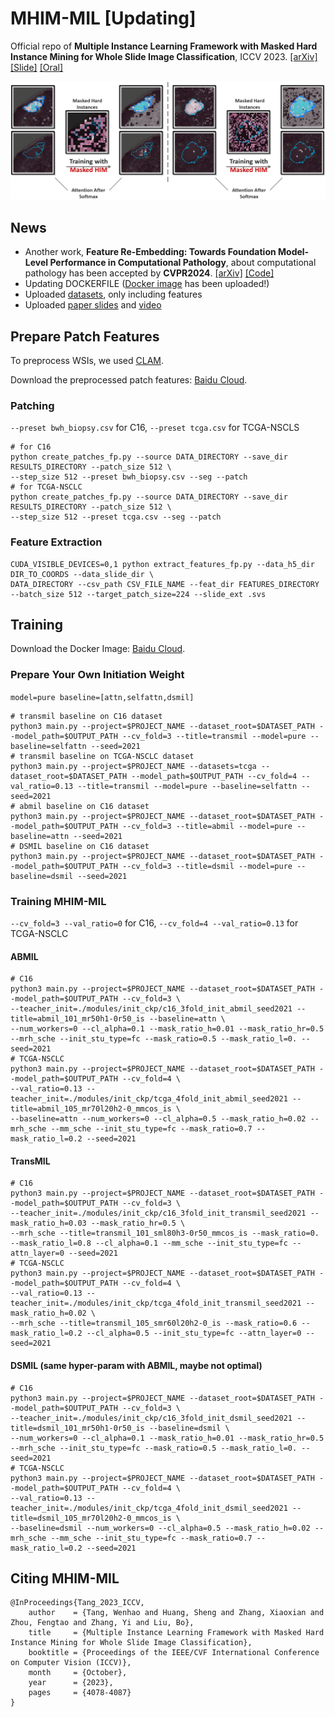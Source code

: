 # MHIM-MIL [Updating]
Official repo of **Multiple Instance Learning Framework with Masked Hard Instance Mining for Whole Slide Image Classification**, ICCV 2023. [[arXiv]](https://arxiv.org/abs/2307.15254) [[Slide]](doc/iccv_oral.pdf) [[Oral]](https://www.youtube.com/watch?v=ePZTtX0_tRQ)

![](doc/vis.png)

## News
- Another work, **Feature Re-Embedding: Towards Foundation Model-Level Performance in Computational Pathology**, about computational pathology has been accepted by **CVPR2024**. [[arXiv]](https://arxiv.org/abs/2402.17228) [[Code]](https://github.com/DearCaat/RRT-MIL)
- Updating DOCKERFILE ([Docker image](https://pan.baidu.com/s/1EN1JUbIjAl73NwHZF3YlPA?pwd=fek8) has been uploaded!)
- Uploaded [datasets](https://pan.baidu.com/s/1zHGFocNrVDkLjB-g6aXfHw?pwd=2023), only including features
- Uploaded [paper slides](doc/iccv_oral.pdf) and [video](https://www.youtube.com/watch?v=ePZTtX0_tRQ)

## Prepare Patch Features
To preprocess WSIs, we used [CLAM](https://github.com/mahmoodlab/CLAM/tree/master#wsi-segmentation-and-patching).

Download the preprocessed patch features: [Baidu Cloud](https://pan.baidu.com/s/1zHGFocNrVDkLjB-g6aXfHw?pwd=2023).

### Patching
`--preset bwh_biopsy.csv` for C16, `--preset tcga.csv` for TCGA-NSCLS
```shell
# for C16
python create_patches_fp.py --source DATA_DIRECTORY --save_dir RESULTS_DIRECTORY --patch_size 512 \
--step_size 512 --preset bwh_biopsy.csv --seg --patch
# for TCGA-NSCLC
python create_patches_fp.py --source DATA_DIRECTORY --save_dir RESULTS_DIRECTORY --patch_size 512 \
--step_size 512 --preset tcga.csv --seg --patch
```
### Feature Extraction
```shell
CUDA_VISIBLE_DEVICES=0,1 python extract_features_fp.py --data_h5_dir DIR_TO_COORDS --data_slide_dir \
DATA_DIRECTORY --csv_path CSV_FILE_NAME --feat_dir FEATURES_DIRECTORY --batch_size 512 --target_patch_size=224 --slide_ext .svs
```
## Training

Download the Docker Image: [Baidu Cloud](https://pan.baidu.com/s/1EN1JUbIjAl73NwHZF3YlPA?pwd=fek8).

### Prepare Your Own Initiation Weight
`model=pure baseline=[attn,selfattn,dsmil]`
```shell
# transmil baseline on C16 dataset
python3 main.py --project=$PROJECT_NAME --dataset_root=$DATASET_PATH --model_path=$OUTPUT_PATH --cv_fold=3 --title=transmil --model=pure --baseline=selfattn --seed=2021
# transmil baseline on TCGA-NSCLC dataset
python3 main.py --project=$PROJECT_NAME --datasets=tcga --dataset_root=$DATASET_PATH --model_path=$OUTPUT_PATH --cv_fold=4 --val_ratio=0.13 --title=transmil --model=pure --baseline=selfattn --seed=2021
# abmil baseline on C16 dataset
python3 main.py --project=$PROJECT_NAME --dataset_root=$DATASET_PATH --model_path=$OUTPUT_PATH --cv_fold=3 --title=abmil --model=pure --baseline=attn --seed=2021
# DSMIL baseline on C16 dataset
python3 main.py --project=$PROJECT_NAME --dataset_root=$DATASET_PATH --model_path=$OUTPUT_PATH --cv_fold=3 --title=dsmil --model=pure --baseline=dsmil --seed=2021
```
### Training MHIM-MIL
`--cv_fold=3 --val_ratio=0` for C16, `--cv_fold=4 --val_ratio=0.13` for TCGA-NSCLC
#### ABMIL
```shell
# C16
python3 main.py --project=$PROJECT_NAME --dataset_root=$DATASET_PATH --model_path=$OUTPUT_PATH --cv_fold=3 \
--teacher_init=./modules/init_ckp/c16_3fold_init_abmil_seed2021 --title=abmil_101_mr50h1-0r50_is --baseline=attn \
--num_workers=0 --cl_alpha=0.1 --mask_ratio_h=0.01 --mask_ratio_hr=0.5 --mrh_sche --init_stu_type=fc --mask_ratio=0.5 --mask_ratio_l=0. --seed=2021
# TCGA-NSCLC
python3 main.py --project=$PROJECT_NAME --dataset_root=$DATASET_PATH --model_path=$OUTPUT_PATH --cv_fold=4 \
--val_ratio=0.13 --teacher_init=./modules/init_ckp/tcga_4fold_init_abmil_seed2021 --title=abmil_105_mr70l20h2-0_mmcos_is \
--baseline=attn --num_workers=0 --cl_alpha=0.5 --mask_ratio_h=0.02 --mrh_sche --mm_sche --init_stu_type=fc --mask_ratio=0.7 --mask_ratio_l=0.2 --seed=2021
```
#### TransMIL
```shell
# C16
python3 main.py --project=$PROJECT_NAME --dataset_root=$DATASET_PATH --model_path=$OUTPUT_PATH --cv_fold=3 \
--teacher_init=./modules/init_ckp/c16_3fold_init_transmil_seed2021 --mask_ratio_h=0.03 --mask_ratio_hr=0.5 \
--mrh_sche --title=transmil_101_sml80h3-0r50_mmcos_is --mask_ratio=0. --mask_ratio_l=0.8 --cl_alpha=0.1 --mm_sche --init_stu_type=fc --attn_layer=0 --seed=2021
# TCGA-NSCLC
python3 main.py --project=$PROJECT_NAME --dataset_root=$DATASET_PATH --model_path=$OUTPUT_PATH --cv_fold=4 \
--val_ratio=0.13 --teacher_init=./modules/init_ckp/tcga_4fold_init_transmil_seed2021 --mask_ratio_h=0.02 \
--mrh_sche --title=transmil_105_smr60l20h2-0_is --mask_ratio=0.6 --mask_ratio_l=0.2 --cl_alpha=0.5 --init_stu_type=fc --attn_layer=0 --seed=2021
```
#### DSMIL (same hyper-param with ABMIL, maybe not optimal)
```shell
# C16
python3 main.py --project=$PROJECT_NAME --dataset_root=$DATASET_PATH --model_path=$OUTPUT_PATH --cv_fold=3 \
--teacher_init=./modules/init_ckp/c16_3fold_init_dsmil_seed2021 --title=dsmil_101_mr50h1-0r50_is --baseline=dsmil \
--num_workers=0 --cl_alpha=0.1 --mask_ratio_h=0.01 --mask_ratio_hr=0.5 --mrh_sche --init_stu_type=fc --mask_ratio=0.5 --mask_ratio_l=0. --seed=2021
# TCGA-NSCLC
python3 main.py --project=$PROJECT_NAME --dataset_root=$DATASET_PATH --model_path=$OUTPUT_PATH --cv_fold=4 \
--val_ratio=0.13 --teacher_init=./modules/init_ckp/tcga_4fold_init_dsmil_seed2021 --title=dsmil_105_mr70l20h2-0_mmcos_is \
--baseline=dsmil --num_workers=0 --cl_alpha=0.5 --mask_ratio_h=0.02 --mrh_sche --mm_sche --init_stu_type=fc --mask_ratio=0.7 --mask_ratio_l=0.2 --seed=2021
```
## Citing MHIM-MIL
```
@InProceedings{Tang_2023_ICCV,
    author    = {Tang, Wenhao and Huang, Sheng and Zhang, Xiaoxian and Zhou, Fengtao and Zhang, Yi and Liu, Bo},
    title     = {Multiple Instance Learning Framework with Masked Hard Instance Mining for Whole Slide Image Classification},
    booktitle = {Proceedings of the IEEE/CVF International Conference on Computer Vision (ICCV)},
    month     = {October},
    year      = {2023},
    pages     = {4078-4087}
}
```
